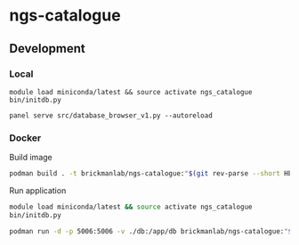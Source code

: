 # ngs-catalogue

## Development

### Local

```
module load miniconda/latest && source activate ngs_catalogue
bin/initdb.py

panel serve src/database_browser_v1.py --autoreload
```

### Docker

Build image

```bash
podman build . -t brickmanlab/ngs-catalogue:"$(git rev-parse --short HEAD)"
```

Run application

```bash
module load miniconda/latest && source activate ngs_catalogue
bin/initdb.py

podman run -d -p 5006:5006 -v ./db:/app/db brickmanlab/ngs-catalogue:"$(git rev-parse --short HEAD)"
```
